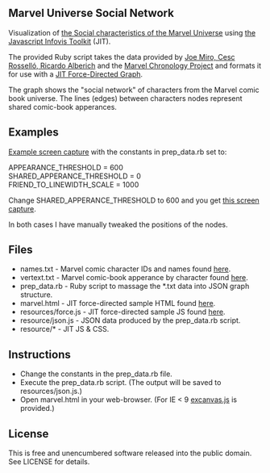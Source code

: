 ## Marvel Universe Social Network

Visualization of [the Social characteristics of the Marvel Universe](http://bioinfo.uib.es/~joemiro/marvel.html) using [the Javascript Infovis Toolkit](http://thejit.org/) (JIT).

The provided Ruby script takes the data provided by [Joe Miro, Cesc Rosselló, Ricardo Alberich](http://bioinfo.uib.es/~joemiro/marvel.html) and the [Marvel Chronology Project](http://www.chronologyproject.com/) and formats it for use with a [JIT Force-Directed Graph](http://thejit.org/static/v20/Jit/Examples/ForceDirected/example1.html).

The graph shows the "social network" of characters from the Marvel comic book universe. The lines (edges) between characters nodes represent shared comic-book apperances.

## Examples

[Example screen capture](https://github.com/stungeye/marvel_social_network/raw/master/examples/example1.png) with the constants in prep_data.rb set to:

APPEARANCE_THRESHOLD = 600        
SHARED_APPERANCE_THRESHOLD = 0    
FRIEND_TO_LINEWIDTH_SCALE = 1000 

Change SHARED_APPERANCE_THRESHOLD to 600 and you get [this screen capture](https://github.com/stungeye/marvel_social_network/raw/master/examples/example2.png).

In both cases I have manually tweaked the positions of the nodes.

## Files

* names.txt - Marvel comic character IDs and names found [here](http://bioinfo.uib.es/~joemiro/marvel.html).
* vertext.txt - Marvel comic-book apperance by character found [here](http://bioinfo.uib.es/~joemiro/marvel.html).
* prep_data.rb - Ruby script to massage the *.txt data into JSON graph structure.
* marvel.html - JIT force-directed sample HTML found [here](http://thejit.org/static/v20/Jit/Examples/ForceDirected/example1.html).
* resources/force.js - JIT force-directed sample JS found [here](http://thejit.org/static/v20/Jit/Examples/ForceDirected/example1.html).
* resource/json.js - JSON data produced by the prep_data.rb script.
* resource/* - JIT JS & CSS.

## Instructions

* Change the constants in the prep_data.rb file.
* Execute the prep_data.rb script. (The output will be saved to resources/json.js.)
* Open marvel.html in your web-browser. (For IE < 9 [excanvas.js](http://excanvas.sourceforge.net/) is provided.)

## License

This is free and unencumbered software released into the public domain.  See LICENSE for details.